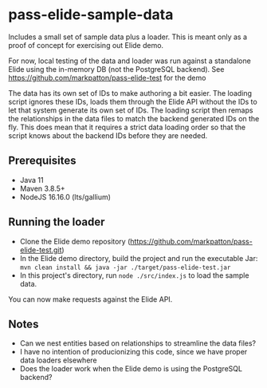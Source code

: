 # pass-elide-sample-data
Includes a small set of sample data plus a loader. This is meant only as a proof of concept for exercising out Elide demo.

For now, local testing of the data and loader was run against a standalone Elide using the in-memory DB (not the PostgreSQL backend). See https://github.com/markpatton/pass-elide-test for the demo

The data has its own set of IDs to make authoring a bit easier. The loading script ignores these IDs, loads them through the Elide API without the IDs to let that system generate its own set of IDs. The loading script then remaps the relationships in the data files to match the backend generated IDs on the fly. This does mean that it requires a strict data loading order so that the script knows about the backend IDs before they are needed.

## Prerequisites

* Java 11
* Maven 3.8.5+
* NodeJS 16.16.0 (lts/gallium)

## Running the loader

* Clone the Elide demo repository (https://github.com/markpatton/pass-elide-test.git)
* In the Elide demo directory, build the project and run the executable Jar: `mvn clean install && java -jar ./target/pass-elide-test.jar`
* In this project's directory, run `node ./src/index.js` to load the sample data.

You can now make requests against the Elide API.

## Notes

* Can we nest entities based on relationships to streamline the data files?
* I have no intention of producionizing this code, since we have proper data loaders elsewhere
* Does the loader work when the Elide demo is using the PostgreSQL backend?

